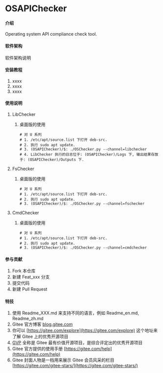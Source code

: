 # OSAPIChecker

#### 介绍
Operating system API compliance check tool.

#### 软件架构
软件架构说明


#### 安装教程

1.  xxxx
2.  xxxx
3.  xxxx

#### 使用说明

1. LibChecker

   1. 桌面版的使用

      ```shell
      # 对 U 系列
      # 1. /etc/apt/source.list 下打开 deb-src.
      # 2. 执行 sudo apt update.
      # 3. (OSAPIChecker)/$: ./OSChecker.py --channel=libchecker
      # 4. LibChecker 执行的日志位于: (OSAPIChecker)/Logs 下, 输出结果存放于: (OSAPIChecker)/Outputs 下.
      ```

2. FsChecker

   1. 桌面版的使用

      ```shell
      # 对 U 系列
      # 1. /etc/apt/source.list 下打开 deb-src.
      # 2. 执行 sudo apt update.
      # 3. (OSAPIChecker)/$: ./OSChecker.py --channel=fschecker
      ```

3. CmdChecker

   1. 桌面版的使用

      ```shell
      # 对 U 系列
      # 1. /etc/apt/source.list 下打开 deb-src.
      # 2. 执行 sudo apt update.
      # 3. (OSAPIChecker)/$: ./OSChecker.py --channel=cmdchecker
      ```

      

#### 参与贡献

1.  Fork 本仓库
2.  新建 Feat_xxx 分支
3.  提交代码
4.  新建 Pull Request


#### 特技

1.  使用 Readme\_XXX.md 来支持不同的语言，例如 Readme\_en.md, Readme\_zh.md
2.  Gitee 官方博客 [blog.gitee.com](https://blog.gitee.com)
3.  你可以 [https://gitee.com/explore](https://gitee.com/explore) 这个地址来了解 Gitee 上的优秀开源项目
4.  [GVP](https://gitee.com/gvp) 全称是 Gitee 最有价值开源项目，是综合评定出的优秀开源项目
5.  Gitee 官方提供的使用手册 [https://gitee.com/help](https://gitee.com/help)
6.  Gitee 封面人物是一档用来展示 Gitee 会员风采的栏目 [https://gitee.com/gitee-stars/](https://gitee.com/gitee-stars/)
